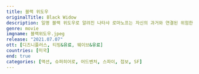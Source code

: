 ```yaml
---
title: 블랙 위도우
originalTitle: Black Widow
description: 일명 블랙 위도우로 알려진 나타샤 로마노프는 자신의 과거와 연결된 위험한 음모가 수면 위로 올라오자, 과거 업무의 어두웠던 면을 직면한다. 자신을 막기 위해 어떤 일도 마다하지 않는 세력에 쫓기는 나타샤는 어벤져스에 합류하기 훨씬 전에 스파이로 일했던 과거뿐 아니라, 잊고 지냈던 어긋난 인연도 해결해야 한다.
genre: movie
imgname: 블랙위도우.jpeg
release: "2021.07.07"
ott: [디즈니플러스, 티빙&유료, 웨이브&유료]
countries: [미국]
end: true
categories: [액션, 슈퍼히어로, 어드벤처, 스파이, 첩보, SF]
---
```

